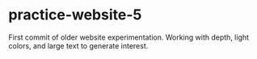 # practice-website-5
First commit of older website experimentation. Working with depth, light colors, and large text to generate interest.
